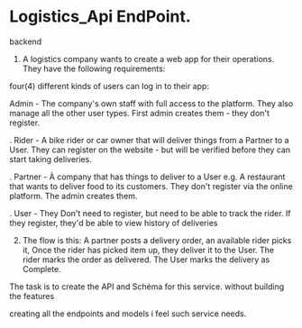 # Logistics_Api EndPoint.
 backend
1. A logistics company wants to create a web app for their operations. They have the following requirements:

four(4) different kinds of users can log in to their app:

 Admin - The company's own staff with full access to the platform. They also manage all the other user types. First admin creates them - they don't register. 

. Rider - A bike rider or car owner that will deliver things from a Partner to a User. They can register on the website - but will be verified before they can start taking deliveries. 

. Partner - À company that has things to deliver to a User e.g. A restaurant that wants to deliver food to its customers. They don't register via the online platform. The admin creates them. 

. User - They Don't need to register, but need to be able to track the rider. If they register, they'd be able to view history of deliveries

2. The flow is this: A partner posts a delivery order, an available rider picks it, Once the rider has picked item up, they deliver it to the User. The rider marks the order as delivered. The User marks the delivery as Complete. 

The task is to create the API and Schéma for this service. without building the features 

creating all the endpoints and models i feel such service needs.